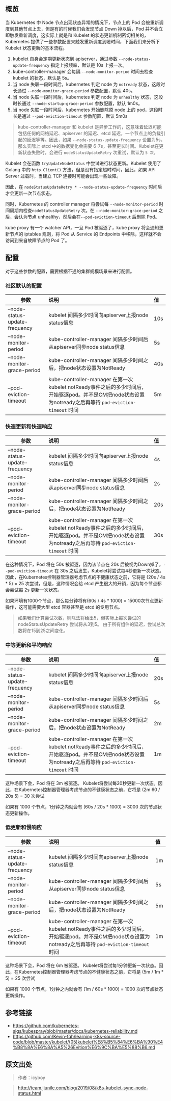 ## 概览
当 Kubernetes 中 Node 节点出现状态异常的情况下，节点上的 Pod 会被重新调度到其他节点上去，但是有的时候我们会发现节点 Down 掉以后，Pod 并不会立即触发重新调度，这实际上就是和 Kubelet 的状态更新机制密切相关的，Kubernetes 提供了一些参数配置来触发重新调度到嗯时间，下面我们来分析下 Kubelet 状态更新的基本流程。

1. kubelet 自身会定期更新状态到 apiserver，通过参数 `--node-status-update-frequency` 指定上报频率，默认是 10s 上报一次。
2. kube-controller-manager 会每隔 `--node-monitor-period` 时间去检查 kubelet 的状态，默认是 5s。
3. 当 node 失联一段时间后，kubernetes 判定 node 为 `notready` 状态，这段时长通过 `--node-monitor-grace-period` 参数配置，默认 40s。
4. 当 node 失联一段时间后，kubernetes 判定 node 为 `unhealthy` 状态，这段时长通过 `--node-startup-grace-period` 参数配置，默认 1m0s。
5. 当 node 失联一段时间后，kubernetes 开始删除原 node 上的 pod，这段时长是通过 `--pod-eviction-timeout` 参数配置，默认 5m0s
> kube-controller-manager 和 kubelet 是异步工作的，这意味着延迟可能包括任何的网络延迟、apiserver 的延迟、etcd 延迟，一个节点上的负载引起的延迟等等。因此，如果 `--node-status-update-frequency` 设置为5s，那么实际上 etcd 中的数据变化会需要 6-7s，甚至更长时间。Kubelet在更新状态失败时，会进行 `nodeStatusUpdateRetry` 次重试，默认为 `5 次`。

Kubelet 会在函数 `tryUpdateNodeStatus` 中尝试进行状态更新。Kubelet 使用了 Golang 中的 `http.Client()` 方法，但是没有指定超时时间，因此，如果 API Server 过载时，当建立 TCP 连接时可能会出现一些故障。

因此，在 `nodeStatusUpdateRetry * --node-status-update-frequency` 时间后才会更新一次节点状态。

同时，Kubernetes 的 controller manager 将尝试每 `--node-monitor-period` 时间周期内检查`nodeStatusUpdateRetry` 次。在 `--node-monitor-grace-period` 之后，会认为节点 unhealthy，然后会在`--pod-eviction-timeout` 后删除 Pod。

kube proxy 有一个 watcher API，一旦 Pod 被驱逐了，kube proxy 将会通知更新节点的 iptables 规则，将 Pod 从 Service 的 Endpoints 中移除，这样就不会访问到来自故障节点的 Pod 了。


## 配置

对于这些参数的配置，需要根据不通的集群规模场景来进行配置。

### 社区默认的配置

参数 | 说明 | 值
---|:---|:---
–node-status-update-frequency | kubelet 间隔多少时间向apiserver上报node status信息 | 10s
–node-monitor-period | kube-controller-manager 间隔多少时间后从apiserver同步node status信息 | 5s
–node-monitor-grace-period | kube-controller-manager 间隔多少时间之后，把node状态设置为NotReady | 40s
–pod-eviction-timeout | kube-controller-manager 在第一次kubelet notReady事件之后的多少时间后，开始驱逐pod。并不是CM把node状态设置为notready之后再等待 `pod-eviction-timeout` 时间 | 5m

### 快速更新和快速响应

参数 | 说明 | 值
---|:---|:---
–node-status-update-frequency | kubelet 间隔多少时间向apiserver上报node status信息 | 4s
–node-monitor-period | kube-controller-manager 间隔多少时间后从apiserver同步node status信息 | 2s
–node-monitor-grace-period | kube-controller-manager 间隔多少时间之后，把node状态设置为NotReady | 20s
–pod-eviction-timeout | kube-controller-manager 在第一次kubelet notReady事件之后的多少时间后，开始驱逐pod。并不是CM把node状态设置为notready之后再等待 `pod-eviction-timeout` 时间 | 30s

在这种情况下，Pod 将在 50s 被驱逐，因为该节点在 20s 后被视为Down掉了，`--pod-eviction-timeout` 在 30s 之后发生，Kubelet将尝试每4秒更新一次状态。因此，在Kubernetes控制器管理器考虑节点的不健康状态之前，它将是 (20s / 4s * 5) = 25 次尝试，但是，这种情况会给 etcd 产生很大的开销，因为每个节点都会尝试每 2s 更新一次状态。

如果环境有1000个节点，那么每分钟将有(60s / 4s * 1000) = 15000次节点更新操作，这可能需要大型 etcd 容器甚至是 etcd 的专用节点。

> 如果我们计算尝试次数，则除法将给出5，但实际上每次尝试的 nodeStatusUpdateRetry 尝试将从3到5。 由于所有组件的延迟，尝试总次数将在15到25之间变化。

### 中等更新和平均响应

参数 | 说明 | 值
---|:---|:---
–node-status-update-frequency | kubelet 间隔多少时间向apiserver上报node status信息 | 20s
–node-monitor-period | kube-controller-manager 间隔多少时间后从apiserver同步node status信息 | 5s
–node-monitor-grace-period | kube-controller-manager 间隔多少时间之后，把node状态设置为NotReady | 2m
–pod-eviction-timeout | kube-controller-manager 在第一次kubelet notReady事件之后的多少时间后，开始驱逐pod。并不是CM把node状态设置为notready之后再等待 `pod-eviction-timeout` 时间 | 1m

这种场景下会，Pod 将在 3m 被驱逐。 Kubelet将尝试每20秒更新一次状态。因此，在Kubernetes控制器管理器考虑节点的不健康状态之前，它将是 (2m 60 / 20s 5) = 30 次尝试

如果有 1000 个节点，1分钟之内就会有 (60s / 20s * 1000) = 3000 次的节点状态更新操作。


### 低更新和慢响应

参数 | 说明 | 值
---|:---|:---
–node-status-update-frequency | kubelet 间隔多少时间向apiserver上报node status信息 | 1m
–node-monitor-period | kube-controller-manager 间隔多少时间后从apiserver同步node status信息 | 5s
–node-monitor-grace-period | kube-controller-manager 间隔多少时间之后，把node状态设置为NotReady | 5m
–pod-eviction-timeout | kube-controller-manager 在第一次kubelet notReady事件之后的多少时间后，开始驱逐pod。并不是CM把node状态设置为notready之后再等待 `pod-eviction-timeout` 时间 | 1m

这种场景下会，Pod 将在 6m 被驱逐。 Kubelet将尝试每1分钟更新一次状态。因此，在Kubernetes控制器管理器考虑节点的不健康状态之前，它将是 (5m / 1m * 5) = 25 次尝试

如果有 1000 个节点，1分钟之内就会有 (1m / 60s * 1000) = 1000 次的节点状态更新操作。


## 参考链接

- https://github.com/kubernetes-sigs/kubespray/blob/master/docs/kubernetes-reliability.md
- https://github.com/Kevin-fqh/learning-k8s-source-code/blob/master/kubelet/(05)kubelet%E8%B5%84%E6%BA%90%E4%B8%8A%E6%8A%A5%26Evition%E6%9C%BA%E5%88%B6.md

## 原文出处
> 作者：icyboy

> http://team.jiunile.com/blog/2019/08/k8s-kubelet-sync-node-status.html